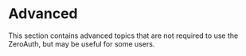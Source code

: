# Advanced

This section contains advanced topics that are not required to use the ZeroAuth, but may be useful for some users.